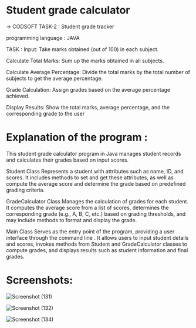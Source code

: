 # Student grade calculator

-> CODSOFT TASK-2 : Student grade tracker

programming language : JAVA

TASK :
Input: Take marks obtained (out of 100) in each subject.

Calculate Total Marks: Sum up the marks obtained in all subjects.

Calculate Average Percentage: Divide the total marks by the total number of subjects to get the
average percentage.

Grade Calculation: Assign grades based on the average percentage achieved.

Display Results: Show the total marks, average percentage, and the corresponding grade to the user

# Explanation of the program :

This student grade calculator program in Java manages student records and calculates their grades based on input scores. 

Student Class Represents a student with attributes such as name, ID, and scores. It includes methods to set and get these attributes, as well as compute the average score and determine the grade based on predefined grading criteria.

GradeCalculator Class Manages the calculation of grades for each student. It computes the average score from a list of scores, determines the corresponding grade (e.g., A, B, C, etc.) based on grading thresholds, and may include methods to format and display the grade.

Main Class Serves as the entry point of the program, providing a user interface through the command line . It allows users to input student details and scores, invokes methods from Student and GradeCalculator classes to compute grades, and displays results such as student information and final grades.


# Screenshots:

![Screenshot (131)](https://github.com/sathwik905/CODEALPHA_Student-grade/assets/136954227/77af754b-6dc0-4656-8c8c-9701d76dc34b)



![Screenshot (132)](https://github.com/sathwik905/CODEALPHA_Student-grade/assets/136954227/4478e105-9fd0-46da-9296-4f45087bee45)



![Screenshot (134)](https://github.com/sathwik905/CODEALPHA_Student-grade/assets/136954227/5c6c1c61-19e6-41f4-90d6-1bad9ee52569)











